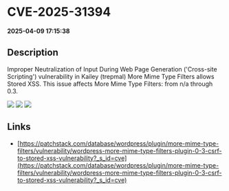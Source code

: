 # CVE-2025-31394

**2025-04-09 17:15:38**

## Description
Improper Neutralization of Input During Web Page Generation ('Cross-site Scripting') vulnerability in Kailey (trepmal) More Mime Type Filters allows Stored XSS. This issue affects More Mime Type Filters: from n/a through 0.3.

![](https://img.shields.io/static/v1?label=Score&message=7.1&color=red)
![](https://img.shields.io/static/v1?label=Severity&message=HIGH&color=red)
![](https://img.shields.io/static/v1?label=CWE&message=XSS&color=green)

## Links
- [https://patchstack.com/database/wordpress/plugin/more-mime-type-filters/vulnerability/wordpress-more-mime-type-filters-plugin-0-3-csrf-to-stored-xss-vulnerability?_s_id=cve](https://patchstack.com/database/wordpress/plugin/more-mime-type-filters/vulnerability/wordpress-more-mime-type-filters-plugin-0-3-csrf-to-stored-xss-vulnerability?_s_id=cve)
